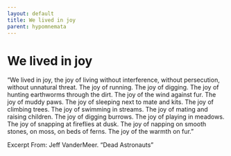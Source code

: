 ```yaml
---
layout: default
title: We lived in joy
parent: hypomnemata
---
```

# We lived in joy

“We lived in joy, the joy of living without interference, without persecution, without unnatural threat. The joy of running. The joy of digging. The joy of hunting earthworms through the dirt. The joy of the wind against fur. The joy of muddy paws. The joy of sleeping next to mate and kits. The joy of climbing trees. The joy of swimming in streams. The joy of mating and raising children. The joy of digging burrows. The joy of playing in meadows. The joy of snapping at fireflies at dusk. The joy of napping on smooth stones, on moss, on beds of ferns. The joy of the warmth on fur.”

Excerpt From: Jeff VanderMeer. “Dead Astronauts”